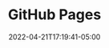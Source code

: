 ---
title: "GitHub Pages"
date: 2022-04-21T17:19:41-05:00
description: 'Cómo funciona GitHub Pages'
---